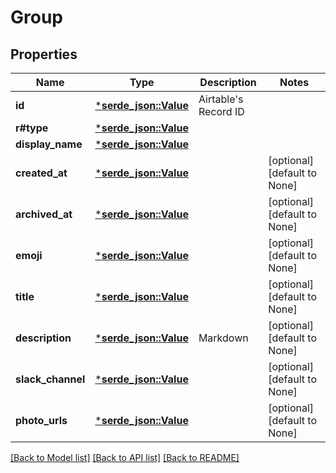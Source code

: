 # Group

## Properties
Name | Type | Description | Notes
------------ | ------------- | ------------- | -------------
**id** | [***serde_json::Value**](.md) | Airtable's Record ID | 
**r#type** | [***serde_json::Value**](AnyType.md) |  | 
**display_name** | [***serde_json::Value**](.md) |  | 
**created_at** | [***serde_json::Value**](.md) |  | [optional] [default to None]
**archived_at** | [***serde_json::Value**](.md) |  | [optional] [default to None]
**emoji** | [***serde_json::Value**](.md) |  | [optional] [default to None]
**title** | [***serde_json::Value**](.md) |  | [optional] [default to None]
**description** | [***serde_json::Value**](.md) | Markdown | [optional] [default to None]
**slack_channel** | [***serde_json::Value**](.md) |  | [optional] [default to None]
**photo_urls** | [***serde_json::Value**](.md) |  | [optional] [default to None]

[[Back to Model list]](../README.md#documentation-for-models) [[Back to API list]](../README.md#documentation-for-api-endpoints) [[Back to README]](../README.md)



